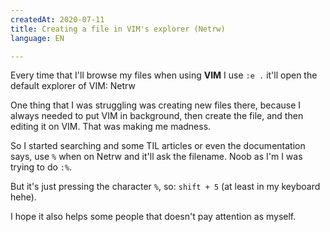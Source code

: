 ```yaml
---
createdAt: 2020-07-11
title: Creating a file in VIM's explorer (Netrw)
language: EN

---
```


Every time that I'll browse my files when using **VIM** I use `:e .` it'll open the default explorer of VIM: Netrw

One thing that I was struggling was creating new files there, because I always needed to put VIM in background, then create the file, and then editing it on VIM. That was making me madness.

So I started searching and some TIL articles or even the documentation says, use `%` when on Netrw and it'll ask the filename. Noob as I'm I was trying to do `:%`.

But it's just pressing the character `%`, so: `shift + 5` (at least in my keyboard hehe).

I hope it also helps some people that doesn't pay attention as myself.


